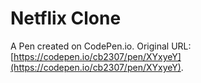 # Netflix Clone

A Pen created on CodePen.io. Original URL: [https://codepen.io/cb2307/pen/XYxyeY](https://codepen.io/cb2307/pen/XYxyeY).

